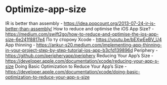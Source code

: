 # Optimize-app-size

IR is better than assembly - https://idea.popcount.org/2013-07-24-ir-is-better-than-assembly/
How to reduce and optimise the iOS App Size? - https://medium.com/swift2go/how-to-reduce-and-optimise-the-ios-app-size-6e241f8817e4
По ту сторону Xcode - https://youtu.be/bEXwEeBV_U4
App thinning - https://ankur-s20.medium.com/implementing-app-thinning-in-your-project-step-by-step-tutorial-ios-app-b3cfd139896d
Periphery - https://github.com/peripheryapp/periphery
Reducing Your App’s Size - https://developer.apple.com/documentation/xcode/reducing-your-app-s-size
Doing Basic Optimization to Reduce Your App’s Size - https://developer.apple.com/documentation/xcode/doing-basic-optimization-to-reduce-your-app-s-size
